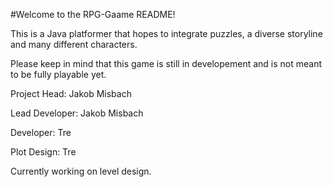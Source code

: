 #Welcome to the RPG-Gaame README!

This is a Java platformer that hopes to integrate puzzles, a diverse storyline and many different characters.

Please keep in mind that this game is still in developement and is not meant to be fully playable yet.

Project Head: Jakob Misbach

Lead Developer: Jakob Misbach

Developer: Tre

Plot Design: Tre

Currently working on level design. 
